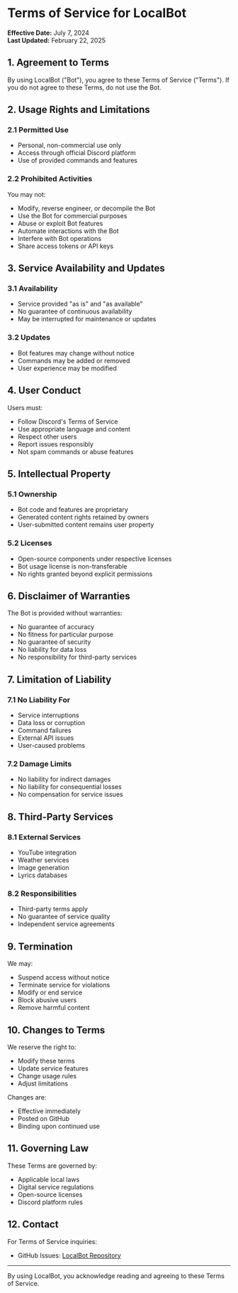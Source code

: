 # Terms of Service for LocalBot

**Effective Date:** July 7, 2024  
**Last Updated:** February 22, 2025

## 1. Agreement to Terms

By using LocalBot ("Bot"), you agree to these Terms of Service ("Terms"). If you do not agree to these Terms, do not use the Bot.

## 2. Usage Rights and Limitations

### 2.1 Permitted Use
- Personal, non-commercial use only
- Access through official Discord platform
- Use of provided commands and features

### 2.2 Prohibited Activities
You may not:
- Modify, reverse engineer, or decompile the Bot
- Use the Bot for commercial purposes
- Abuse or exploit Bot features
- Automate interactions with the Bot
- Interfere with Bot operations
- Share access tokens or API keys

## 3. Service Availability and Updates

### 3.1 Availability
- Service provided "as is" and "as available"
- No guarantee of continuous availability
- May be interrupted for maintenance or updates

### 3.2 Updates
- Bot features may change without notice
- Commands may be added or removed
- User experience may be modified

## 4. User Conduct

Users must:
- Follow Discord's Terms of Service
- Use appropriate language and content
- Respect other users
- Report issues responsibly
- Not spam commands or abuse features

## 5. Intellectual Property

### 5.1 Ownership
- Bot code and features are proprietary
- Generated content rights retained by owners
- User-submitted content remains user property

### 5.2 Licenses
- Open-source components under respective licenses
- Bot usage license is non-transferable
- No rights granted beyond explicit permissions

## 6. Disclaimer of Warranties

The Bot is provided without warranties:
- No guarantee of accuracy
- No fitness for particular purpose
- No guarantee of security
- No liability for data loss
- No responsibility for third-party services

## 7. Limitation of Liability

### 7.1 No Liability For
- Service interruptions
- Data loss or corruption
- Command failures
- External API issues
- User-caused problems

### 7.2 Damage Limits
- No liability for indirect damages
- No liability for consequential losses
- No compensation for service issues

## 8. Third-Party Services

### 8.1 External Services
- YouTube integration
- Weather services
- Image generation
- Lyrics databases

### 8.2 Responsibilities
- Third-party terms apply
- No guarantee of service quality
- Independent service agreements

## 9. Termination

We may:
- Suspend access without notice
- Terminate service for violations
- Modify or end service
- Block abusive users
- Remove harmful content

## 10. Changes to Terms

We reserve the right to:
- Modify these terms
- Update service features
- Change usage rules
- Adjust limitations

Changes are:
- Effective immediately
- Posted on GitHub
- Binding upon continued use

## 11. Governing Law

These Terms are governed by:
- Applicable local laws
- Digital service regulations
- Open-source licenses
- Discord platform rules

## 12. Contact

For Terms of Service inquiries:
- GitHub Issues: [LocalBot Repository](https://github.com/ifsvivek/LocalBot)
---

By using LocalBot, you acknowledge reading and agreeing to these Terms of Service.